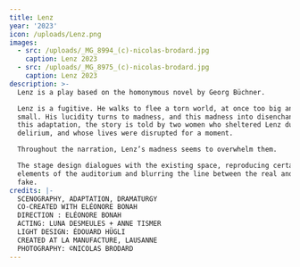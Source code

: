 ```yaml
---
title: Lenz
year: '2023'
icon: /uploads/Lenz.png
images:
  - src: /uploads/_MG_8994_(c)-nicolas-brodard.jpg
    caption: Lenz 2023
  - src: /uploads/_MG_8975_(c)-nicolas-brodard.jpg
    caption: Lenz 2023
description: >-
  Lenz is a play based on the homonymous novel by Georg Büchner. 

  Lenz is a fugitive. He walks to flee a torn world, at once too big and too
  small. His lucidity turns to madness, and this madness into disenchantment. In
  this adaptation, the story is told by two women who sheltered Lenz during his
  delirium, and whose lives were disrupted for a moment. 

  Throughout the narration, Lenz’s madness seems to overwhelm them. 

  The stage design dialogues with the existing space, reproducing certain
  elements of the auditorium and blurring the line between the real and the
  fake.
credits: |-
  SCENOGRAPHY, ADAPTATION, DRAMATURGY
  CO-CREATED WITH ELÉONORE BONAH
  DIRECTION : ELÉONORE BONAH
  ACTING: LUNA DESMEULES + ANNE TISMER
  LIGHT DESIGN: ÉDOUARD HÜGLI
  CREATED AT LA MANUFACTURE, LAUSANNE
  PHOTOGRAPHY: ©NICOLAS BRODARD
---
```


